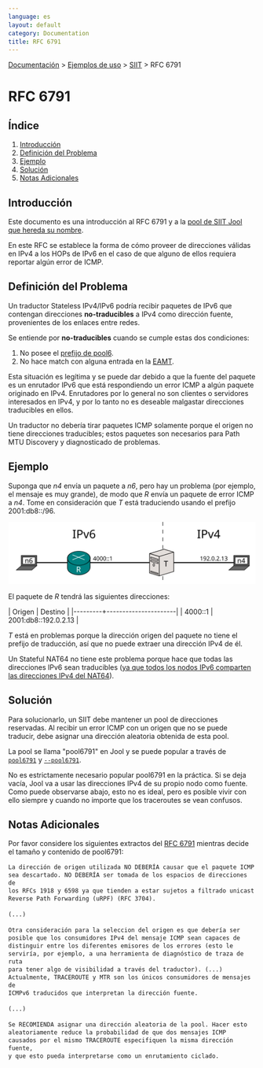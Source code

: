 ```yaml
---
language: es
layout: default
category: Documentation
title: RFC 6791
---
```


[Documentación](documentation.html) > [Ejemplos de uso](documentation.html#ejemplos-de-uso) > [SIIT](run-vanilla.html) > RFC 6791

# RFC 6791

## Índice


1. [Introducción](#introduccin)
2. [Definición del Problema](#definicin-del-problema)
3. [Ejemplo](#ejemplo)
4. [Solución](#solucin)
5. [Notas Adicionales](#notas-adicionales)

## Introducción


Este documento es una introducción al RFC 6791 y a la [pool de SIIT Jool que hereda su nombre](usr-flags-pool6791.html).

En este RFC se establece la forma de cómo proveer de direcciones válidas en IPv4 a los HOPs de IPv6 en el caso de que alguno de ellos requiera reportar algún error de ICMP.

## Definición del Problema


Un traductor Stateless IPv4/IPv6 podría recibir paquetes de IPv6 que contengan direcciones **no-traducibles** a IPv4 como dirección fuente, provenientes de los enlaces entre redes. 

Se entiende por **no-traducibles** cuando se cumple estas dos condiciones:

1. No posee el [prefijo de pool6](usr-flags-pool6.html).
2. No hace match con alguna entrada en la [EAMT](eamt.html).

Esta situación es legítima y se puede dar debido a que la fuente del paquete es un enrutador IPv6 que está respondiendo un error ICMP a algún paquete originado en IPv4. Enrutadores por lo general no son clientes o servidores interesados en IPv4, y por lo tanto no es deseable malgastar direcciones traducibles en ellos.

Un traductor no debería tirar paquetes ICMP solamente porque el origen no tiene direcciones traducibles; estos paquetes son necesarios para Path MTU Discovery y diagnosticado de problemas.

## Ejemplo


Suponga que _n4_ envía un paquete a _n6_, pero hay un problema (por ejemplo, el mensaje es muy grande), de modo que _R_ envía un paquete de error ICMP a _n4_. Tome en consideración que _T_ está traduciendo usando el prefijo 2001:db8::/96.

![Figura 1 - Red](../images/network/rfc6791.svg)

El paquete de _R_ tendrá las siguientes direcciones:

| Origen  | Destino              |
|---------+----------------------|
| 4000::1 | 2001:db8::192.0.2.13 |

_T_ está en problemas porque la dirección origen del paquete no tiene el prefijo de traducción, así que no puede extraer una dirección IPv4 de él.

Un Stateful NAT64 no tiene este problema porque hace que todas las direcciones IPv6 sean traducibles ([ya que todos los nodos IPv6 comparten las direcciones IPv4 del NAT64](intro-xlat.html#stateful-nat64)).

## Solución

Para solucionarlo, un SIIT debe mantener un pool de direcciones reservadas. Al recibir un error ICMP con un origen que no se puede traducir, debe asignar una dirección aleatoria obtenida de esta pool.

La pool se llama "pool6791" en Jool y se puede popular a través de [`pool6791`](modprobe-siit.html) y [`--pool6791`](usr-flags-pool6791.html).

No es estrictamente necesario popular pool6791 en la práctica. Si se deja vacía, Jool va a usar las direcciones IPv4 de su propio nodo como fuente. Como puede observarse abajo, esto no es ideal, pero es posible vivir con ello siempre y cuando no importe que los traceroutes se vean confusos.

## Notas Adicionales


Por favor considere los siguientes extractos del [RFC 6791](https://tools.ietf.org/html/rfc6791) mientras decide el tamaño y contenido de pool6791:

	La dirección de origen utilizada NO DEBERÍA causar que el paquete ICMP
	sea descartado. NO DEBERÍA ser tomada de los espacios de direcciones de
	los RFCs 1918 y 6598 ya que tienden a estar sujetos a filtrado unicast
	Reverse Path Forwarding (uRPF) (RFC 3704).

	(...)

	Otra consideración para la seleccion del origen es que debería ser
	posible que los consumidores IPv4 del mensaje ICMP sean capaces de
	distinguir entre los diferentes emisores de los errores (esto le
	serviría, por ejemplo, a una herramienta de diagnóstico de traza de ruta
	para tener algo de visibilidad a través del traductor). (...)
	Actualmente, TRACEROUTE y MTR son los únicos consumidores de mensajes de
	ICMPv6 traducidos que interpretan la dirección fuente.
	
	(...)

	Se RECOMIENDA asignar una dirección aleatoria de la pool. Hacer esto
	aleatoriamente reduce la probabilidad de que dos mensajes ICMP
	causados por el mismo TRACEROUTE especifiquen la misma dirección fuente,
	y que esto pueda interpretarse como un enrutamiento ciclado.

